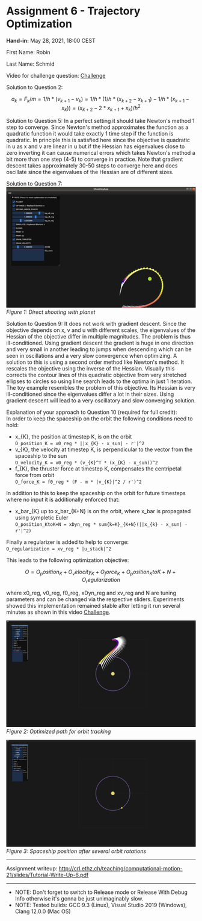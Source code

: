 # Assignment 6 - Trajectory Optimization

**Hand-in:** May 28, 2021, 18:00 CEST 

First Name: Robin

Last Name: Schmid

Video for challenge question: [Challenge](https://youtu.be/rAHrlqHJgQU)

Solution to Question 2:
````math
a_{k} = F_{k}/m = 1/h*(v_{k+1} - v_{k}) = 1/h*(1/h*(x_{k+2} - x_{k+1}) - 1/h*(x_{k+1} - x_{k})) = (x_{k+2} - 2*x_{k+1} + x_{k})/h^2
````

Solution to Question 5:
In a perfect setting it should take Newton's method 1 step to converge. Since Newton's method approximates the function as a quadratic function it would take exactly 1 time step if the function is quadratic.
In principle this is satisfied here since the objective is quadratic in u as x and v are linear in u but if the Hessian has eigenvalues close to zero inverting it can cause numerical errors which takes Newton's method a bit more than one step (4-5) to converge in practice.
Note that gradient descent takes approximately 30-50 steps to converge here and does oscillate since the eigenvalues of the Hessian are of different sizes.

Solution to Question 7:
![Planet](img/planet.png)
*Figure 1: Direct shooting with planet*

Solution to Question 9:
It does not work with gradient descent. Since the objective depends on x, v and u with different scales, the eigenvalues of the Hessian of the objective differ in multiple magnitudes.
The problem is thus ill-conditioned. Using gradient descent the gradient is huge in one direction and very small in another leading to jumps when descending which can be seen in oscillations and a very slow convergence when optimizing.
A solution to this is using a second order method like Newton's method. It rescales the objective using the inverse of the Hessian. Visually this corrects the contour lines of this quadratic objective from very stretched ellipses to circles
so using line search leads to the optima in just 1 iteration.
The toy example resembles the problem of this objective. Its Hessian is very ill-conditioned since the eigenvalues differ a lot in their sizes. Using gradient descent will lead to a very oscillatory and slow converging solution.

Explanation of your approach to Question 10 (required for full credit):\
In order to keep the spaceship on the orbit the following conditions need to hold:
* x_{K}, the position at timestep K, is on the orbit\
  ````O_position_K = x0_reg * ||x_{K} - x_sun| - r'|^2 ````
* v_{K}, the velocity at timestep K, is perpendicular to the vector from the spaceship to the sun\
  ````O_velocity_K = v0_reg * (v_{K}^T * (x_{K} - x_sun))^2````
* f_{K}, the thruster force at timestep K, compensates the centripetal force from orbit\
  ````O_force_K = f0_reg * (F - m * |v_{K}|^2 / r')^2````

In addition to this to keep the spaceship on the orbit for future timesteps where no input it is additionally enforced that:
* x_bar_{K} up to x_bar_{K+N} is on the orbit, where x_bar is propagated using sympletic Euler\
  ````O_position_KtoK+N = xDyn_reg * sum{k=K}_{K+N}(||x_{k} - x_sun| - r'|^2)````
  
Finally a regularizer is added to help to converge:\
````O_regularization = xv_reg * |u_stack|^2````


This leads to the following optimization objective:
````math
O = O_position_K + O_velocity_K + O_force_K + O_position_KtoK+N + O_regularization
````
where x0_reg, v0_reg, f0_reg, xDyn_reg and xv_reg and N are tuning parameters and can be changed via the respective sliders.
Experiments showed this implementation remained stable after letting it run several minutes as shown in this video [Challenge](https://youtu.be/rAHrlqHJgQU).

![Challenge1](img/challenge_1.png)\
*Figure 2: Optimized path for orbit tracking*


![Challenge2](img/challenge_2.png)\
*Figure 3: Spaceship position after several orbit rotations*

---

Assignment writeup: http://crl.ethz.ch/teaching/computational-motion-21/slides/Tutorial-Write-Up-6.pdf

---

- NOTE: Don't forget to switch to Release mode or Release With Debug Info otherwise it's gonna be just unimaginably slow.
- NOTE: Tested builds: GCC 9.3 (Linux), Visual Studio 2019 (Windows), Clang 12.0.0 (Mac OS)
